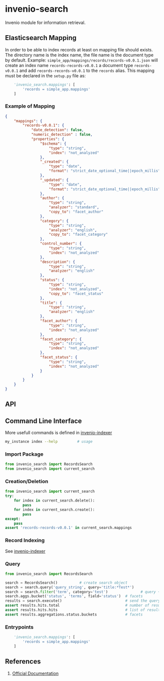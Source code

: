 # invenio-search

Invenio module for information retrieval.

## Elasticsearch Mapping

In order to be able to index records at least on mapping file should exists. The directory name is the index name, the file name is the document type by default. Example: `simple_app/mappings/records/records-v0.0.1.json` will create an index name `records-records-v0.0.1` a document type `records-v0.0.1` and add `records-records-v0.0.1` to the `records` alias. This mapping must be declared in the `setup.py` file as:

```python
    'invenio_search.mappings': [
        'records = simple_app.mappings'
    ]
```

### Example of Mapping

```json
{
    "mappings": {
        "records-v0.0.1": {
            "date_detection": false,
            "numeric_detection" : false,
            "properties": {
                "$schema": {
                    "type": "string",
                    "index": "not_analyzed"
                },
                "_created": {
                    "type": "date",
                    "format": "strict_date_optional_time||epoch_millis"
                },
                "_updated": {
                    "type": "date",
                    "format": "strict_date_optional_time||epoch_millis"
                },
                "author": {
                    "type": "string",
                    "analyzer": "standard",
                    "copy_to": "facet_author"
                },
                "category": {
                    "type": "string",
                    "analyzer": "english",
                    "copy_to": "facet_category"
                },
                "control_number": {
                    "type": "string",
                    "index": "not_analyzed"
                },
                "description": {
                    "type": "string",
                    "analyzer": "english"
                },
                "status": {
                    "type": "string",
                    "index": "not_analyzed",
                    "copy_to": "facet_status"
                },
                "title": {
                    "type": "string",
                    "analyzer": "english"
                },
                "facet_author": {
                    "type": "string",
                    "index": "not_analyzed"
                },
                "facet_category": {
                    "type": "string",
                    "index": "not_analyzed"
                },
                "facet_status": {
                    "type": "string",
                    "index": "not_analyzed"
                }
            }
        }
    }
}
```

## API

## Command Line Interface

More usefull commands is defined in [invenio-indexer](indexing/invenio-indexer.md)

```bash
my_instance index --help         # usage
```

### Import Package

```python
from invenio_search import RecordsSearch
from invenio_search import current_search
```

### Creation/Deletion

```python
from invenio_search import current_search
try:
    for index in current_search.delete():
        pass
    for index in current_search.create():
        pass
except:
    pass
assert 'records-records-v0.0.1' in current_search.mappings
```

### Record Indexing

See [invenio-indexer](indexing/invenio-indexer.md)

### Query

```python
from invenio_search import RecordsSearch

search = RecordsSearch()          # create search object
search = search.query('query_string', query='title:*Test*')
search = search.filter('term', category='test')               # query + filter
search.aggs.bucket('status', 'terms', field='status')  # facets
results = search.execute()                             # send the query to es
assert results.hits.total                              # number of results
assert results.hits.hits                               # list of results
assert results.aggregations.status.buckets             # facets
```

### Entrypoints

```python
    'invenio_search.mappings': [
        'records = simple_app.mappings'
    ]
```

## References

1. [Official Documentation](http://pythonhosted.org/invenio-search)